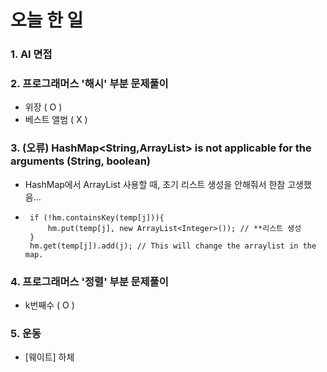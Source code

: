 # 오늘 한 일
 ### 1. AI 면접
 
 ### 2. 프로그래머스 '해시' 부분 문제풀이
 - 위장 ( O )
 - 베스트 앨범 ( X )
 
 ### 3. (오류) HashMap<String,ArrayList<Integer>> is not applicable for the arguments (String, boolean)
 - HashMap에서 ArrayList 사용할 때, 초기 리스트 생성을 안해줘서 한참 고생했음...
 -      if (!hm.containsKey(temp[j])){
            hm.put(temp[j], new ArrayList<Integer>()); // **리스트 생성
        }
        hm.get(temp[j]).add(j); // This will change the arraylist in the map.

 ### 4. 프로그래머스 '정렬' 부분 문제풀이
 - k번째수 ( O )
 
 ### 5. 운동
 - [웨이트] 하체

